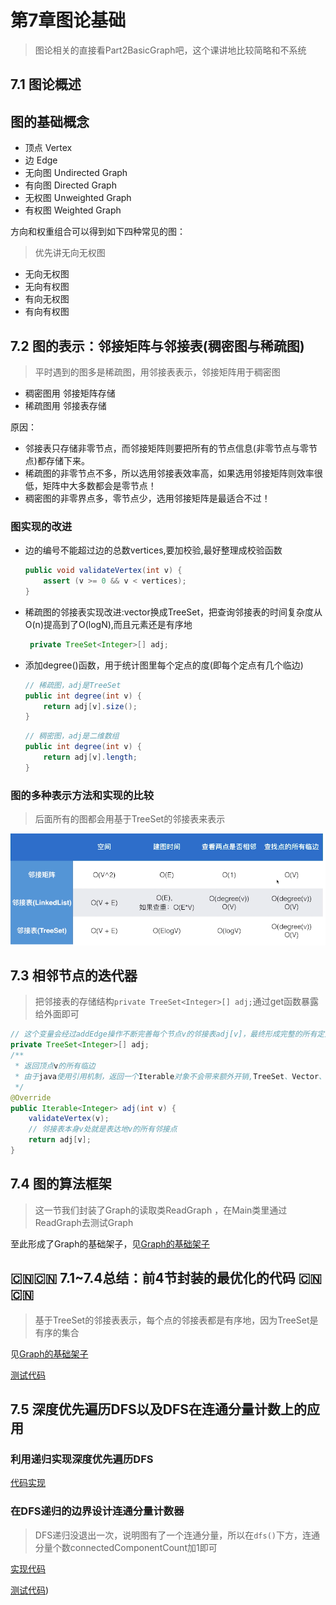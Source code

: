 # 第7章图论基础

> 图论相关的直接看Part2BasicGraph吧，这个课讲地比较简略和不系统

## 7.1 图论概述

## 图的基础概念

+ 顶点 Vertex
+ 边 Edge
+ 无向图 Undirected Graph
+ 有向图 Directed Graph
+ 无权图 Unweighted Graph
+ 有权图 Weighted Graph

方向和权重组合可以得到如下四种常见的图：

> 优先讲无向无权图

+ 无向无权图
+ 无向有权图
+ 有向无权图
+ 有向有权图


## 7.2 图的表示：邻接矩阵与邻接表(稠密图与稀疏图)

> 平时遇到的图多是稀疏图，用邻接表表示，邻接矩阵用于稠密图

+ 稠密图用 邻接矩阵存储
+ 稀疏图用 邻接表存储

原因：

+ 邻接表只存储非零节点，而邻接矩阵则要把所有的节点信息(非零节点与零节点)都存储下来。
+ 稀疏图的非零节点不多，所以选用邻接表效率高，如果选用邻接矩阵则效率很低，矩阵中大多数都会是零节点！
+ 稠密图的非零界点多，零节点少，选用邻接矩阵是最适合不过！

### 图实现的改进

+ 边的编号不能超过边的总数vertices,要加校验,最好整理成校验函数
  ```java
  public void validateVertex(int v) {
      assert (v >= 0 && v < vertices);
  }
  ```
+ 稀疏图的邻接表实现改进:vector换成TreeSet，把查询邻接表的时间复杂度从O(n)提高到了O(logN),而且元素还是有序地
  ```java
   private TreeSet<Integer>[] adj;
  ```
+ 添加degree()函数，用于统计图里每个定点的度(即每个定点有几个临边)
  ```java
  // 稀疏图，adj是TreeSet
  public int degree(int v) {
      return adj[v].size();
  }
  ```
  
  ```java
  // 稠密图，adj是二维数组
  public int degree(int v) {
      return adj[v].length;
  }
  ```
  
### 图的多种表示方法和实现的比较

> 后面所有的图都会用基于TreeSet的邻接表来表示

![图的多种表示方式以及实现的比较](JAVA/src/main/java/Chapter7GraphBasics/Section4ReadGraphOptimize/图的多种表示方式以及实现的比较.png)

## 7.3 相邻节点的迭代器

> 把邻接表的存储结构`private TreeSet<Integer>[] adj;`通过get函数暴露给外面即可

```java
// 这个变量会经过addEdge操作不断完善每个节点v的邻接表adj[v]，最终形成完整的所有定点的邻接表数组adj
private TreeSet<Integer>[] adj;
/**
 * 返回顶点v的所有临边
 * 由于java使用引用机制，返回一个Iterable对象不会带来额外开销,TreeSet、Vector、HashSet等都实现了Iterable接口
 */
@Override
public Iterable<Integer> adj(int v) {
    validateVertex(v);
    // 邻接表本身v处就是表达地v的所有邻接点
    return adj[v];
}
```

## 7.4 图的算法框架

> 这一节我们封装了Graph的读取类ReadGraph ，在Main类里通过ReadGraph去测试Graph

至此形成了Graph的基础架子，见[Graph的基础架子](JAVA/src/main/java/Chapter7GraphBasics/Graph/Graph.java)

## :cn::cn: 7.1~7.4总结：前4节封装的最优化的代码 :cn::cn:

> 基于TreeSet的邻接表表示，每个点的邻接表都是有序地，因为TreeSet是有序的集合

见[Graph的基础架子](JAVA/src/main/java/Chapter7GraphBasics/Graph/Graph.java)

[测试代码](JAVA/src/main/java/Chapter7GraphBasics/Graph/test/MainGraph.java)

## 7.5 深度优先遍历DFS以及DFS在连通分量计数上的应用

### 利用递归实现深度优先遍历DFS

[代码实现](JAVA/src/main/java/Chapter7GraphBasics/Graph/GraphDFS.java#L38)

### 在DFS递归的边界设计连通分量计数器

> DFS递归没退出一次，说明图有了一个连通分量，所以在`dfs()`下方，连通分量个数connectedComponentCount加1即可

[实现代码](JAVA/src/main/java/Chapter7GraphBasics/Graph/GraphDFS.java#L40)

[测试代码](JAVA/src/main/java/Chapter7GraphBasics/Graph/test/MainGraphDFS.java))


